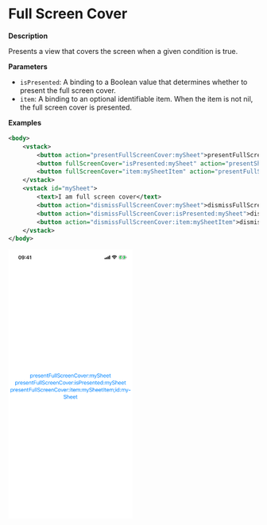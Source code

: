# Full Screen Cover

**Description**

Presents a view that covers the screen when a given condition is true.

**Parameters**

- `isPresented`: A binding to a Boolean value that determines whether to present the full screen cover.
- `item`: A binding to an optional identifiable item. When the item is not nil, the full screen cover is presented.

**Examples**

```xml
<body>
    <vstack>
        <button action="presentFullScreenCover:mySheet">presentFullScreenCover:mySheet</button>
        <button fullScreenCover="isPresented:mySheet" action="presentSheet:isPresented:mySheet">presentFullScreenCover:isPresented:mySheet</button>
        <button fullScreenCover="item:mySheetItem" action="presentFullScreenCover:item:mySheetItem;id:mySheet">presentFullScreenCover:item:mySheetItem;id:mySheet</button>
    </vstack>
    <vstack id="mySheet">
        <text>I am full screen cover</text>
        <button action="dismissFullScreenCover:mySheet">dismissFullScreenCover:mySheet</button>
        <button action="dismissFullScreenCover:isPresented:mySheet">dismissFullScreenCover:isPresented:mySheet</button>
        <button action="dismissFullScreenCover:item:mySheetItem">dismissFullScreenCover:item:mySheetItem</button>
    </vstack>
</body>
```

<img src="/Screenshots/Modifiers/Controls/fullScreenCover_1.png" width="250" alt="Screenshot">
